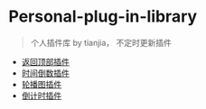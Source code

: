 Personal-plug-in-library
==========
> 个人插件库 by tianjia， 不定时更新插件
- [返回顶部插件](https://github.com/tianjiax/Personal-plug-in-library/tree/master/back-top)
- [时间倒数插件](https://github.com/tianjiax/Personal-plug-in-library/tree/master/Time-reciprocal)
- [轮播图插件](https://github.com/tianjiax/Personal-plug-in-library/tree/master/Full-screen-slide)
- [倒计时插件](https://github.com/tianjiax/Personal-plug-in-library/tree/master/Count-down)


